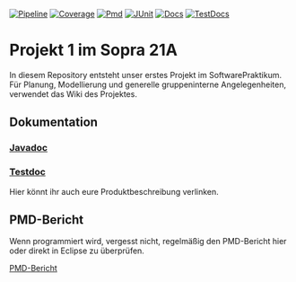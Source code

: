<p>
    <a href="https://sopra-ci.cs.tu-dortmund.de/group04/project1/Projekt1-shadow.zip"><img alt="Pipeline" src="https://sopra-gitlab.cs.tu-dortmund.de/sopra21A/gruppe04/projekt1/badges/master/pipeline.svg" /></a>
    <a href="https://sopra-ci.cs.tu-dortmund.de/group04/project1/coverage/"><img alt="Coverage" src="https://sopra-ci.cs.tu-dortmund.de/group04/project1/coverage.svg" /></a>
	<a href="https://sopra.cs.tu-dortmund.de/bin/pmd.py?XXY=21A&GROUPNUMBER=4&PROJECT=1"><img alt="Pmd" src="https://sopra-ci.cs.tu-dortmund.de/group04/project1/pmd.svg" /></a>
	<a href="https://sopra-ci.cs.tu-dortmund.de/group04/project1/test/"><img alt="JUnit" src="https://sopra-ci.cs.tu-dortmund.de/group04/project1/junit.svg" /></a>
	<a href="https://sopra-ci.cs.tu-dortmund.de/group04/project1/checkstyle/main.html"><img alt="Docs" src="https://sopra-ci.cs.tu-dortmund.de/group04/project1/doc.svg" /></a>
	<a href="https://sopra-ci.cs.tu-dortmund.de/group04/project1/checkstyle/test.html"><img alt="TestDocs" src="https://sopra-ci.cs.tu-dortmund.de/group04/project1/testdoc.svg" /></a>
</p>

# Projekt 1 im Sopra 21A

In diesem Repository entsteht unser erstes Projekt im SoftwarePraktikum. Für Planung, Modellierung und generelle gruppeninterne Angelegenheiten, verwendet das Wiki des Projektes. 

## Dokumentation

### [Javadoc](https://sopra-ci.cs.tu-dortmund.de/group04/project1/javadoc/)

### [Testdoc](https://sopra-ci.cs.tu-dortmund.de/group04/project1/testjavadoc/)

Hier könnt ihr auch eure Produktbeschreibung verlinken.


## PMD-Bericht

Wenn programmiert wird, vergesst nicht, regelmäßig den PMD-Bericht hier oder direkt in Eclipse zu überprüfen.

[PMD-Bericht](https://sopra.cs.tu-dortmund.de/bin/pmd.py?XXY=21A&GROUPNUMBER=4&PROJECT=1)


